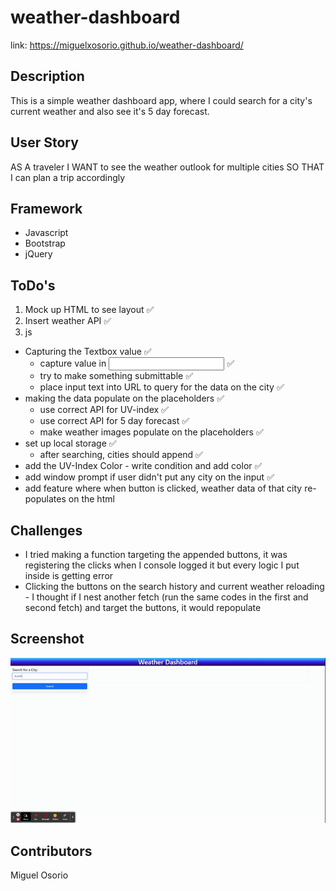 # weather-dashboard
link: https://miguelxosorio.github.io/weather-dashboard/

## Description
This is a simple weather dashboard app, where I could search for a city's current weather and also see it's 5 day forecast.  

## User Story
AS A traveler
I WANT to see the weather outlook for multiple cities
SO THAT I can plan a trip accordingly

## Framework
* Javascript
* Bootstrap
* jQuery

## ToDo's
1. Mock up HTML to see layout ✅
2. Insert weather API ✅
3. js 
- Capturing the Textbox value ✅
    - capture value in <input> ✅
    - try to make something submittable ✅
    - place input text into URL to query for the data on the city ✅
- making the data populate on the placeholders ✅
    - use correct API for UV-index ✅
    - use correct API for 5 day forecast ✅
    - make weather images populate on the placeholders ✅
- set up local storage ✅ 
    - after searching, cities should append ✅
- add the UV-Index Color - write condition and add color ✅
- add window prompt if user didn't put any city on the input ✅
- add feature where when button is clicked, weather data of that city   re-populates on the html

## Challenges
* I tried making a function targeting the appended buttons, it was registering the clicks when I console logged it but every logic I put inside is getting error
* Clicking the buttons on the search history and current weather reloading - I thought if I nest another fetch (run the same codes in the first and second fetch) and target the buttons, it would repopulate

## Screenshot

![Demo](https://github.com/miguelxosorio/weather-dashboard/blob/main/assets/images/Weather_Dashboard.gif)

## Contributors
Miguel Osorio